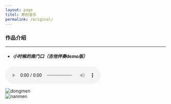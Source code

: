```yaml
---
layout: page
titel: 原创音乐
permalink: /original/  
---
```


### 作品介绍
---
* ##### 小时候的南门口（吉他伴奏demo版）  
<audio src="/assets/audio/nanmen.mp3" controls="controls">
</audio>  

![dongmen](/assets/images/original/dongmen.jpg"归州东门")  
![nanmen](/assets/images/original/nanmen.jpg"归州南门")